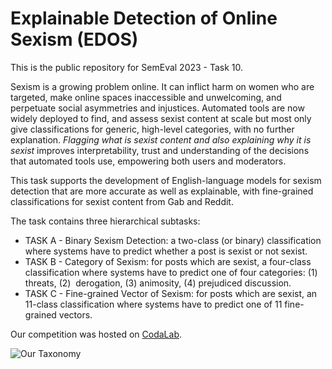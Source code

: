 # Explainable Detection of Online Sexism (EDOS)

This is the public repository for SemEval 2023 - Task 10.

Sexism is a growing problem online. It can inflict harm on women who are targeted, make online spaces inaccessible and unwelcoming, and perpetuate social asymmetries and injustices. Automated tools are now widely deployed to find, and assess sexist content at scale but most only give classifications for generic, high-level categories, with no further explanation. *Flagging what is sexist content and also explaining why it is sexist* improves interpretability, trust and understanding of the decisions that automated tools use, empowering both users and moderators.

This task supports the development of English-language models for sexism detection that are more accurate as well as explainable, with fine-grained classifications for sexist content from Gab and Reddit.

The task contains three hierarchical subtasks:

* TASK A - Binary Sexism Detection: a two-class (or binary) classification where systems have to predict whether a post is sexist or not sexist.
* TASK B - Category of Sexism: for posts which are sexist, a four-class classification where systems have to predict one of four categories: (1) threats, (2)  derogation, (3) animosity, (4) prejudiced discussion. 
* TASK C - Fine-grained Vector of Sexism: for posts which are sexist, an 11-class classification where systems have to predict one of 11 fine-grained vectors.

Our competition was hosted on [CodaLab](https://codalab.lisn.upsaclay.fr/competitions/7124).

![Our Taxonomy](https://github.com/rewire-online/edos/blob/main/edos_vectors.png?raw=true)
